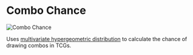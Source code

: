 # Combo Chance
![Combo Chance](https://raw.githubusercontent.com/sudiamanj/ComboChance/master/img/logo.png)

Uses [multivariate hypergeometric distribution](https://en.wikipedia.org/wiki/Hypergeometric_distribution#Multivariate_hypergeometric_distribution) to calculate the chance of drawing combos in TCGs.
